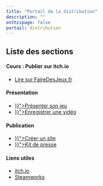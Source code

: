 ```yaml
---
title: "Portail de la distribution"
description: ""
onthispage: false
portail: distribution
---
```


## Liste des sections

<div id="index-flex-container">
    <section>
    	<h4>Cours : Publier sur itch.io</h4>
        <ul>
          <li><a href="https://fairedesjeux.fr/itchio/">Lire sur FaireDesJeux.fr</a></li>
        </ul>
    </section>
    <section>
        <h4>Présentation</h4>
        <ul>
          <li><a href="{{< ref "distribution/presentation.md" >}}">Présenter son jeu</a></li>
          <li><a href="{{< ref "distribution/presentation.md" >}}">Enregistrer une vidéo</a></li>
        </ul>
    </section>
    <section>
    	<h4>Publication</h4>
        <ul>
          <li><a href="{{< ref "distribution/site.md" >}}">Créer un site</a></li>
          <li><a href="{{< ref "distribution/presskit.md" >}}">Kit de presse</a></li>
        </ul>
    </section>
    <section>
    	<h4>Liens utiles</h4>
        <ul>
          <li><a href="https://itch.io/">itch.io</a></li>
          <li><a href="https://partner.steamgames.com/">Steamworks</a></li>
        </ul>
    </section>
</div>
